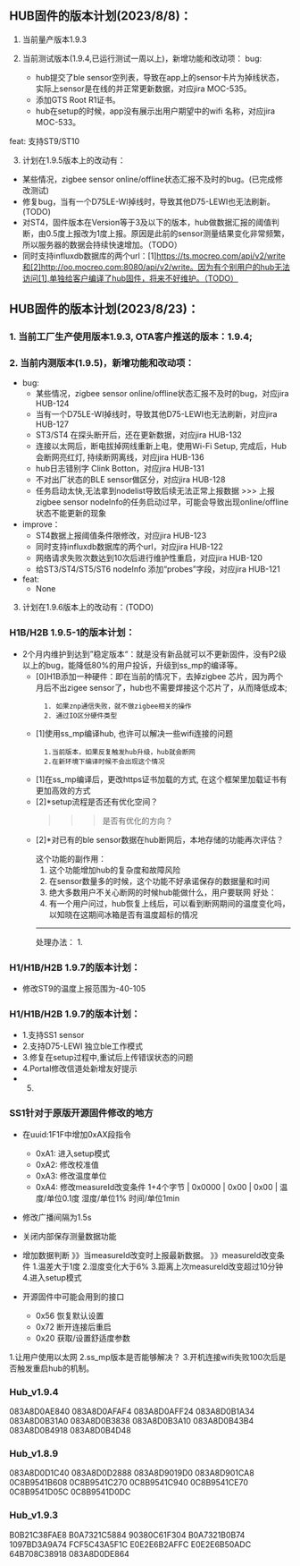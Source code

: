## HUB固件的版本计划(2023/8/8)：

1. 当前量产版本1.9.3

2. 当前测试版本(1.9.4,已运行测试一周以上)，新增功能和改动项：
bug:
    - hub提交了ble sensor空列表，导致在app上的sensor卡片为掉线状态，实际上sensor是在线的并正常更新数据，对应jira MOC-535。
    - 添加GTS Root R1证书。
    - hub在setup的时候，app没有展示出用户期望中的wifi 名称，对应jira MOC-533。

feat: 支持ST9/ST10

3. 计划在1.9.5版本上的改动有：
- 某些情况，zigbee sensor online/offline状态汇报不及时的bug。(已完成修改测试)
- 修复bug，当有一个D75LE-WI掉线时，导致其他D75-LEWI也无法刷新。(TODO)
- 对ST4，固件版本在Version等于3及以下的版本，hub做数据汇报的阈值判断，由0.5度上报改为1度上报。原因是此前的sensor测量结果变化非常频繁，所以服务器的数据会持续快速增加。（TODO）
- 同时支持influxdb数据库的两个url：[1]https://ts.mocreo.com/api/v2/write和[2]http://oo.mocreo.com:8080/api/v2/write。因为有个别用户的hub无法访问[1],单独给客户编译了hub固件，将来不好维护。（TODO）


## HUB固件的版本计划(2023/8/23)：
### 1. 当前工厂生产使用版本1.9.3, OTA客户推送的版本：1.9.4;
### 2. 当前内测版本(1.9.5)，新增功能和改动项：
- bug:
  - 某些情况，zigbee sensor online/offline状态汇报不及时的bug，对应jira HUB-124
  - 当有一个D75LE-WI掉线时，导致其他D75-LEWI也无法刷新，对应jira HUB-127
  - ST3/ST4 在探头断开后，还在更新数据，对应jira HUB-132
  - 连接以太网后，断电拔掉网线重新上电，使用Wi-Fi Setup, 完成后，Hub会断网亮红灯, 持续断网离线，对应jira HUB-136
  - hub日志错别字 Clink Botton，对应jira HUB-131
  - 不对出厂状态的BLE sensor做区分，对应jira HUB-128
  - 任务启动太快,无法拿到nodelist导致后续无法正常上报数据
        >>>
        上报zigbee sensor nodeInfo的任务启动过早，可能会导致出现online/offline状态不能更新的现象
- improve：
  - ST4数据上报阈值条件限修改，对应jira HUB-123
  - 同时支持influxdb数据库的两个url，对应jira HUB-122
  - 网络请求失败次数达到10次后进行维护性重启，对应jira HUB-120
  - 给ST3/ST4/ST5/ST6 nodeInfo 添加“probes”字段，对应jira HUB-121
- feat:
  - None
  
3. 计划在1.9.6版本上的改动有：(TODO)

### H1B/H2B 1.9.5-1的版本计划：
- 2个月内维护到达到”稳定版本“：就是没有新品就可以不更新固件，没有P2级以上的bug，能降低80%的用户投诉，升级到ss_mp的编译等。
    - [0]H1B添加一种硬件：即在当前的情况下，去掉zigbee 芯片，因为两个月后不出zigee sensor了，hub也不需要焊接这个芯片了，从而降低成本;
        >>>
            1. 如果znp通信失败，就不做zigbee相关的操作
            2. 通过IO区分硬件类型
    - [1]使用ss_mp编译hub, 也许可以解决一些wifi连接的问题
        >>>
            1.当前版本，如果反复触发hub升级，hub就会断网
            2.在新环境下编译时候不会出现这个情况
    - [1]在ss_mp编译后，更改https证书加载的方式, 在这个框架里加载证书有更加高效的方式
    - [2]*setup流程是否还有优化空间？
        >>> 是否有优化的方向？
    - [2]*对已有的ble sensor数据在hub断网后，本地存储的功能再次评估？
        >>> 
        这个功能的副作用：
        1. 这个功能增加hub的复杂度和故障风险
        2. 在sensor数量多的时候，这个功能不好承诺保存的数据量和时间
        3. 绝大多数用户不关心断网的时候hub能做什么，用户要联网
        好处：
        1. 有一个用户问过，hub恢复上线后，可以看到断网期间的温度变化吗，以知晓在这期间冰箱是否有温度超标的情况
        -------------- 
        处理办法：
            1. 

### H1/H1B/H2B 1.9.7的版本计划：
- 修改ST9的温度上报范围为-40-105
### H1/H1B/H2B 1.9.7的版本计划：
- 1.支持SS1 sensor
- 2.支持D75-LEWI 独立ble工作模式
- 3.修复在setup过程中,重试后上传错误状态的问题
- 4.Portal修改信道处新增友好提示
- 5.


### SS1针对于原版开源固件修改的地方
- 在uuid:1F1F中增加0xAX段指令
    - 0xA1: 进入setup模式
    - 0xA2: 修改校准值
    - 0xA3: 修改温度单位
    - 0xA4: 修改measureId改变条件 1+4个字节
            |    0x0000   |   0x00   |   0x00   |
             温度/单位0.1度  湿度/单位1% 时间/单位1min
- 修改广播间隔为1.5s
- 关闭内部保存测量数据功能
- 增加数据判断 》》当measureId改变时上报最新数据。
    》》measureId改变条件
    1.温差大于1度
    2.湿度变化大于6%
    3.距离上次measureId改变超过10分钟
    4.进入setup模式


- 开源固件中可能会用到的接口
    - 0x56 恢复默认设置
    - 0x72 断开连接后重启
    - 0x20 获取/设置舒适度参数




1.让用户使用以太网
2.ss_mp版本是否能够解决？
3.开机连接wifi失败100次后是否触发重启hub的机制。

### Hub_v1.9.4

083A8D0AE840
083A8D0AFAF4
083A8D0AFF24
083A8D0B1A34
083A8D0B31A0
083A8D0B3838
083A8D0B3A10
083A8D0B43B4
083A8D0B4918
083A8D0B4D48

### Hub_v1.8.9

 083A8D0D1C40
 083A8D0D2888
 083A8D9019D0
 083A8D901CA8
0C8B9541B608
0C8B9541C270
0C8B9541C940
0C8B9541CE70
0C8B9541D05C
0C8B9541D0DC

### Hub_v1.9.3

B0B21C38FAE8
B0A7321C5884
90380C61F304
B0A7321B0B74
1097BD3A9A74
FCF5C43A5F1C
E0E2E6B2AFFC
E0E2E6B50ADC
64B708C38918
083A8D0DE864